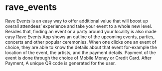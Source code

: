 # rave_events

Rave Events is an easy way to offer additional value that will boost up overall attendees’ experience and take your event to a whole new level. Besides that, finding an event or a party around your locality is also made easy Rave Events App shows an outline of the upcoming events, parties, concerts and other popular ceremonies. When one clicks one an event of choice, they are able to know the details about that event for-example the location of the event, the artists, and the payment details. Payment of the event is done through the choice of Mobile Money or Credit Card. After Payment, A unique QR code is generated for the user.
